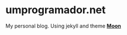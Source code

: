 # umprogramador.net

My personal blog. Using jekyll and theme **[Moon](http://taylantatli.github.io/Moon)**
